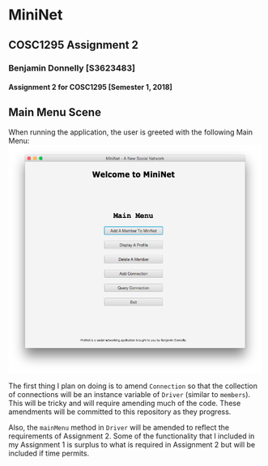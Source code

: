 # MiniNet

## COSC1295 Assignment 2

### Benjamin Donnelly [S3623483]

#### Assignment 2 for COSC1295 [Semester 1, 2018]

## Main Menu Scene
When running the application, the user is greeted with the following Main Menu:
<img src="https://github.com/S3623483/MiniNet_Assignment_2/blob/master/Screenshots/MainMenu.png" width="500" height="450" />

The first thing I plan on doing is to amend `Connection` so that the collection of connections will be an instance variable of `Driver` (similar to `members`).  This will be tricky and will require amending much of the code.  These amendments will be committed to this repository as they progress.

Also, the `mainMenu` method in `Driver` will be amended to reflect the requirements of Assignment 2.  Some of the functionality that I included in my Assignment 1 is surplus to what is required in Assignment 2 but will be included if time permits.
